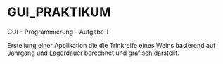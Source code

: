 GUI_PRAKTIKUM
=============

GUI - Programmierung - Aufgabe 1

Erstellung einer Applikation die die Trinkreife eines Weins basierend auf Jahrgang und Lagerdauer berechnet und grafisch darstellt.

